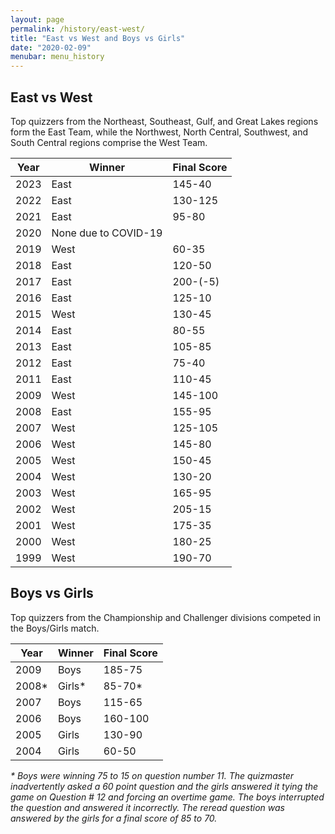 ```yaml
---
layout: page
permalink: /history/east-west/
title: "East vs West and Boys vs Girls"
date: "2020-02-09"
menubar: menu_history
---
```


## East vs West
Top quizzers from the Northeast, Southeast, Gulf, and Great Lakes regions form the East Team, while the Northwest, North Central, Southwest, and South Central regions comprise the West Team.

| Year | Winner               | Final Score |
| ---- | -------------------- | ----------- |
| 2023 | East                 | 145-40      |
| 2022 | East                 | 130-125     |
| 2021 | East                 | 95-80       |
| 2020 | None due to COVID-19 |             |
| 2019 | West                 | 60-35       |
| 2018 | East                 | 120-50      |
| 2017 | East                 | 200-(-5)    |
| 2016 | East                 | 125-10      |
| 2015 | West                 | 130-45      |
| 2014 | East                 | 80-55       |
| 2013 | East                 | 105-85      |
| 2012 | East                 | 75-40       |
| 2011 | East                 | 110-45      |
| 2009 | West                 | 145-100     |
| 2008 | East                 | 155-95      |
| 2007 | West                 | 125-105     |
| 2006 | West                 | 145-80      |
| 2005 | West                 | 150-45      |
| 2004 | West                 | 130-20      |
| 2003 | West                 | 165-95      |
| 2002 | West                 | 205-15      |
| 2001 | West                 | 175-35      |
| 2000 | West                 | 180-25      |
| 1999 | West                 | 190-70      |

## Boys vs Girls
Top quizzers from the Championship and Challenger divisions competed in the Boys/Girls match.

| Year   | Winner  | Final Score |
| ------ | ------- | ----------- |
| 2009   | Boys    | 185-75      |
| 2008\* | Girls\* | 85-70\*     |
| 2007   | Boys    | 115-65      |
| 2006   | Boys    | 160-100     |
| 2005   | Girls   | 130-90      |
| 2004   | Girls   | 60-50       |

_\* Boys were winning 75 to 15 on question number 11. The quizmaster inadvertently asked a 60 point question and the girls answered it tying the game on Question # 12 and forcing an overtime game. The boys interrupted the question and answered it incorrectly. The reread question was answered by the girls for a final score of 85 to 70._
